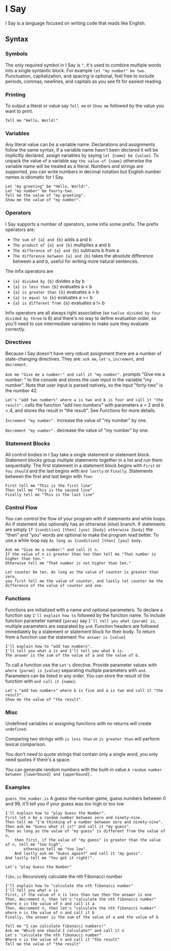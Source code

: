 
# I Say
I Say is a language focused on writing code that reads like English. 

## Syntax

### Symbols
The only required symbol in I Say is `"`, it's used to combine multiple words into a single syntantic block. For example `let "my number" be two.` Punctuation, capitalization, and spacing is optional, feel free to include periods, commas, newlines, and capitals as you see fit for easiest reading.

### Printing
To output a literal or value say `Tell me` or `Show me` followed by the value you want to print.
```
Tell me "Hello, World!"
```

### Variables
Any literal value can be a variable name. Declarations and assignments follow the same syntax, if a variable name hasn't been declared it will be implicitly declared, assign variables by saying `let {name} be {value}`. To unpack the value of a variable say `the value of {name}` otherwise the variable name will be treated as a literal. Numbers and strings are supported, you can write numbers in decimal notation but English number names is idiomatic for I Say.
```
Let "my greeting" be "Hello, World!".
Let "my number" be fourty-two.
Tell me the value of "my greeting".
Show me the value of "my number".
```

### Operators
I Say supports a number of operators, some infix some prefix. The prefix operators are:
- `The sum of {a} and {b}` adds a and b
- `The product of {a} and {b}` multiplies a and b
- `The difference of {a} and {b}` subtracts b from a
- `The difference between {a} and {b}` takes the absolute difference between a and b, useful for writing more natural sentences.

The infix operators are
- `{a} divided by {b}` divides a by b
- `{a} is less than {b}` evaluates a < b
- `{a} is greater than {b}` evaluates a > b
- `{a} is equal to {b}` evaluates a == b
- `{a} is different from {b}` evaluates a != b

Infix operators are all always right associative (so `twelve divided by four divided by three` is 6) and there's no way to define evaluation order, so you'll need to use intermediate variables to make sure they evaluate correctly.

### Directives
Because I Say doesn't have very robust assignment there are a number of state-changing directives. They are: `ask me`, `let's`, `increment`, and `decrement`.

`Ask me "Give me a number:" and call it "my number".` prompts "Give me a number: " to the console and stores the user input in the variable "my number". Note that user input is parsed natively, so the input "forty-two" is the number 42.

`Let's "add two numbers" where a is two and b is four and call it "the result".` calls the function "add two numbers" with parameters a = 2 and b = 4, and stores the result in "the result". See Functions for more details.

`Increment "my number".` increase the value of "my number" by one.

`Decrement "my number".` decrease the value of "my number" by one.

### Statement Blocks
All control bodies in I Say take a single statement or statement block. Statement blocks group multiple statements together in a list and run them sequentially. The first statement in a statement block begins with `First` or `You should` and the last begins with `And lastly` or `Finally`. Statements between the first and last begin with `Then`
```
First tell me "This is the first line"
Then tell me "This is the second line"
Finally tell me "This is the last line"
```

### Control Flow
You can control the flow of your program with if statements and while loops. An if statement also optionally has an otherwise (else) branch. If statements are simply `If {condition} [then] [you] {body} otherwise {body}` the "then" and "you" words are optional to  make the program read better. To use a while loop say `As long as {condition} [then] [you] body`.
```
Ask me "Give me a number:" and call it n.
If the value of n is greater than ten then tell me "That number is higher than ten."
Otherwise tell me "That number is not higher than ten."
```
```
Let counter be ten. As long as the value of counter is greater than zero,
you first tell me the value of counter, and lastly let counter be the
difference of the value of counter and one.
```

### Functions
Functions are initialized with a name and optional parameters. To declare a function say `I'll explain how to` followed by the function name. To include function parameter named `{param}` say `I'll tell you what {param} is`, multiple parameters are separated by `and`. Function headers are followed immediately by a statement or statement block for their body. To return from a function use the statement `The answer is {value}`
```
I'll explain how to "add two numbers".
I'll tell you what a is and I'll tell you what b is.
The answer is the sum of the value of a and the value of b.
```
To call a function use the `Let's` directive. Provide parameter values with `where {param} is {value}` separating multiple parameters with `and`. Parameters can be listed in any order. You can store the result of the function with `and call it {name}`.
```
Let's "add two numbers" where b is five and a is two and call it "the result".
Show me the value of "the result".
```

### Misc
Undefined variables or assigning functions with no returns will create `undefined`.

Comparing two strings with `is less than` or `is greater than` will perform lexical comparison.

You don't need to quote strings that contain only a single word, you only need quotes if there's a space.

You can generate random numbers with the built-in value `A random number between {lowerbound} and {upperbound}.`

### Examples
`guess_the_number.is` A guess-the-number game, guess numbers between 0 and 99, it'll tell you if your guess was too high or too low
```
I'll explain how to "play Guess the Number".
First let n be a random number between zero and ninety-nine.
Then tell me "I'm thinking of a number between zero and ninety-nine".
Then ask me "Guess what it is?" and call it "my guess".
Then as long as the value of "my guess" is different from the value of n,
    then first, if the value of "my guess" is greater than the value of n, tell me "too high",
        otherwise tell me "too low".
    And lastly ask me "Guess again?" and call it "my guess".
And lastly tell me "You got it right!".

Let's "play Guess the Number"
```

`fibs.is` Recursively calculate the nth Fibonacci number
```
I'll explain how to "calculate the nth fibonacci number" 
I'll tell you what n is 
First, if the value of n is less than two then the answer is one
Then, decrement n, then let's "calculate the nth fibonacci number" where n is the value of n and call it a
Then, decrement n, then let's "calculate the nth fibonacci number" where n is the value of n and call it b
Finally, the answer is the sum of the value of a and the value of b

Tell me "I can calculate fibonacci numbers!"
Ask me "Which one should I calculate?" and call it n
Let's "calculate the nth fibonacci number"
Where n is the value of n and call it "the result"
Tell me the value of "the result"
```